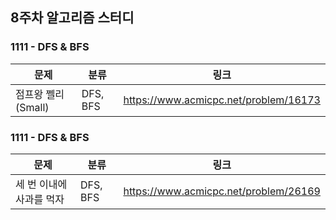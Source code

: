 ## 8주차 알고리즘 스터디  


### 1111 - DFS & BFS 

| 문제             | 분류       | 링크                                    |
|----------------|----------|---------------------------------------|
| 점프왕 쩰리 (Small) | DFS, BFS | https://www.acmicpc.net/problem/16173 |

### 1111 - DFS & BFS 

| 문제             | 분류       | 링크                                    |
|----------------|----------|---------------------------------------|
| 세 번 이내에 사과를 먹자 | DFS, BFS | https://www.acmicpc.net/problem/26169 |
